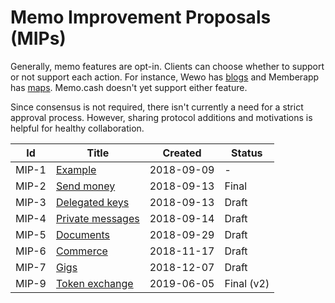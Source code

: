 # Memo Improvement Proposals (MIPs)

Generally, memo features are opt-in.
Clients can choose whether to support or not support each action.
For instance, Wewo has [blogs](https://wewo.cash/blogs/) and
Memberapp has [maps](https://memberapp.github.io/#map).
Memo.cash doesn't yet support either feature.

Since consensus is not required, there isn't currently a need for a strict approval process.
However, sharing protocol additions and motivations is helpful for healthy collaboration.


| Id | Title | Created | Status |
| --- | --- | --- | --- |
| MIP-1 | [Example](mip-0001/mip-0001.md) | 2018-09-09 | - |
| MIP-2 | [Send money](mip-0002/mip-0002.md) | 2018-09-13 | Final |
| MIP-3 | [Delegated keys](mip-0003/mip-0003.md) | 2018-09-13 | Draft |
| MIP-4 | [Private messages](mip-0004/mip-0004.md) | 2018-09-14 | Draft |
| MIP-5 | [Documents](mip-0005/mip-0005.md) | 2018-09-29 | Draft |
| MIP-6 | [Commerce](mip-0006/mip-0006.md) | 2018-11-17 | Draft |
| MIP-7 | [Gigs](mip-0007/mip-0007.md) | 2018-12-07 | Draft |
| MIP-9 | [Token exchange](mip-0009/mip-0009.md) | 2019-06-05 | Final (v2) |
